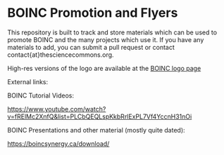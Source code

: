 # BOINC Promotion and Flyers

This repository is built to track and store materials which can be used to promote BOINC and the many projects which use it. If you have any materials to add, you can submit a pull request or contact contact{at}thesciencecommons.org.

High-res versions of the logo are available at the [BOINC logo page](https://boinc.berkeley.edu/logo.php)


External links:

BOINC Tutorial Videos:

https://www.youtube.com/watch?v=fRElMc2XnfQ&list=PLCbQEQLspKkbRrlExPL7Vf4YccnH31nOi

BOINC Presentations and other material (mostly quite dated):

https://boincsynergy.ca/download/

